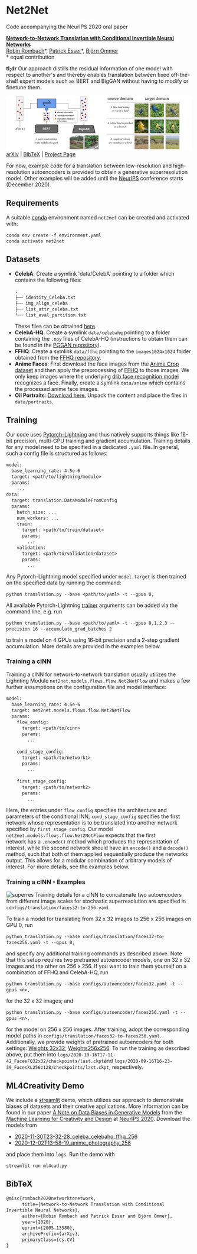 # Net2Net
Code accompanying the NeurIPS 2020 oral paper

[**Network-to-Network Translation with Conditional Invertible Neural Networks**](https://compvis.github.io/net2net/)<br/>
[Robin Rombach](https://github.com/rromb)\*,
[Patrick Esser](https://github.com/pesser)\*,
[Björn Ommer](https://hci.iwr.uni-heidelberg.de/Staff/bommer)<br/>
\* equal contribution

**tl;dr** Our approach distills the residual information of one model with respect to
another's and thereby enables translation between fixed off-the-shelf expert
models such as BERT and BigGAN without having to modify or finetune them.

![teaser](assets/teaser.png)
[arXiv](https://arxiv.org/abs/2005.13580) | [BibTeX](#bibtex) | [Project Page](https://compvis.github.io/net2net/)

For now, example code for a translation between low-resolution and
high-resolution autoencoders is provided to obtain a generative superresolution
model. Other examples will be added until the [NeurIPS](https://nips.cc/) conference starts (December 2020).

## Requirements
A suitable [conda](https://conda.io/) environment named `net2net` can be created
and activated with:

```
conda env create -f environment.yaml
conda activate net2net
```

## Datasets
- **CelebA**: Create a symlink 'data/CelebA' pointing to a folder which contains the following files:
    ```  
  .
    ├── identity_CelebA.txt
    ├── img_align_celeba
    ├── list_attr_celeba.txt
    └── list_eval_partition.txt
  ```
  These files can be obtained [here](http://mmlab.ie.cuhk.edu.hk/projects/CelebA.html).
- **CelebA-HQ**: Create a symlink `data/celebahq` pointing to a folder containing
  the `.npy` files of CelebA-HQ (instructions to obtain them can be found in
  the [PGGAN repository](https://github.com/tkarras/progressive_growing_of_gans)).
- **FFHQ**: Create a symlink `data/ffhq` pointing to the `images1024x1024` folder
  obtained from the [FFHQ repository](https://github.com/NVlabs/ffhq-dataset).
- **Anime Faces**: First download the face images from the [Anime Crop dataset](https://www.gwern.net/Crops) and then apply
  the preprocessing of [FFHQ](https://github.com/NVlabs/ffhq-dataset) to those images. We only keep images 
  where the underlying [dlib face recognition model](http://dlib.net/face_landmark_detection.py.html) recognizes 
  a face. Finally, create a symlink `data/anime` which contains the processed anime face images.
- **Oil Portraits**: [Download here.](https://heibox.uni-heidelberg.de/f/4f35bdc16eea4158aa47/?dl=1)
  Unpack the content and place the files in `data/portraits`.
## Training
Our code uses [Pytorch-Lightning](https://www.pytorchlightning.ai/) and thus natively supports
things like 16-bit precision, multi-GPU training and gradient accumulation. Training details for any model need to be specified in a dedicated `.yaml` file.
In general, such a config file is structured as follows:
```
model:
  base_learning_rate: 4.5e-6
  target: <path/to/lightning/module>
  params:
    ...
data:
  target: translation.DataModuleFromConfig
  params:
    batch_size: ...
    num_workers: ...
    train:
      target: <path/to/train/dataset>
      params:
        ...
    validation:
      target: <path/to/validation/dataset>
      params:
        ...
```
Any Pytorch-Lightning model specified under `model.target` is then trained on the specified data
by running the command:
```
python translation.py --base <path/to/yaml> -t --gpus 0,
```
All available Pytorch-Lightning [trainer](https://pytorch-lightning.readthedocs.io/en/stable/trainer.html) arguments can be added via the command line, e.g. run
```
python translation.py --base <path/to/yaml> -t --gpus 0,1,2,3 --precision 16 --accumulate_grad_batches 2
```
to train a model on 4 GPUs using 16-bit precision and a 2-step gradient accumulation.
More details are provided in the examples below.

### Training a cINN
Training a cINN for network-to-network translation usually utilizes the Lighnting Module `net2net.models.flows.flow.Net2NetFlow`
and makes a few further assumptions on the configuration file and model interface:
```
model:
  base_learning_rate: 4.5e-6
  target: net2net.models.flows.flow.Net2NetFlow
  params:
    flow_config:
      target: <path/to/cinn>
      params:
        ...

    cond_stage_config:
      target: <path/to/network1>
      params:
        ...

    first_stage_config:
      target: <path/to/network2>
      params:
        ...
```
Here, the entries under `flow_config` specifies the architecture and parameters of the conditional INN; 
`cond_stage_config` specifies the first network whose representation is to be translated into another network
specified by `first_stage_config`.  Our model `net2net.models.flows.flow.Net2NetFlow` expects that the first  
network has a `.encode()` method which produces the representation of interest, while the second network should
have an `encode()` and a `decode()` method, such that both of them applied sequentially produce the networks output. This allows for a modular combination of arbitrary models of interest. For more details, see the examples below.

### Training a cINN - Examples
![superres](assets/superresolutionfigure.png) 
Training details for a cINN to concatenate two autoencoders from different image scales for stochastic
superresolution are specified in `configs/translation/faces32-to-256.yaml`. 

To train a model for translating from 32 x 32 images to 256 x 256 images on GPU 0, run
```
python translation.py --base configs/translation/faces32-to-faces256.yaml -t --gpus 0, 
``` 
and specify any additional training commands as described above. Note that this setup requires two
pretrained autoencoder models, one on 32 x 32 images and the other on 256 x 256. If you want to
train them yourself on a combination of FFHQ and CelebA-HQ, run
```
python translation.py --base configs/autoencoder/faces32.yaml -t --gpus <n>, 
```
for the 32 x 32 images; and 
```
python translation.py --base configs/autoencoder/faces256.yaml -t --gpus <n>, 
```
for the model on 256 x 256 images. After training, adopt the corresponding model paths in `configs/translation/faces32-to-faces256.yaml`. Additionally, we provide weights of pretrained autoencoders for both settings: 
[Weights 32x32](https://heibox.uni-heidelberg.de/f/b0b103af8406467abe48/);  [Weights256x256](https://heibox.uni-heidelberg.de/f/64f57a9dcbdc480f9178/). 
To run the training as described above, put them into 
`logs/2020-10-16T17-11-42_FacesFQ32x32/checkpoints/last.ckpt`and 
`logs/2020-09-16T16-23-39_FacesXL256z128/checkpoints/last.ckpt`, respectively.

## ML4Creativity Demo

We include a [streamlit](https://www.streamlit.io/) demo, which utilizes our
approach to demonstrate biases of datasets and their creative applications.
More information can be found in our paper [A Note on Data Biases in Generative
Models](https://drive.google.com/file/d/1PGhBTEAgj2A_FnYMk_1VU-uOxcWY076B/view?usp=sharing) from the [Machine Learning for Creativity and Design](https://neurips2020creativity.github.io/) at [NeurIPS 2020](https://nips.cc/Conferences/2020). Download the models from

- [2020-11-30T23-32-28_celeba_celebahq_ffhq_256](https://heibox.uni-heidelberg.de/d/c50a84928bec42ca8a50/)
- [2020-12-02T13-58-19_anime_photography_256](https://heibox.uni-heidelberg.de/d/075e81e16de948aea7a1/)

and place them into `logs`. Run the demo with

```
streamlit run ml4cad.py
```

## BibTeX

```
@misc{rombach2020networktonetwork,
      title={Network-to-Network Translation with Conditional Invertible Neural Networks},
      author={Robin Rombach and Patrick Esser and Björn Ommer},
      year={2020},
      eprint={2005.13580},
      archivePrefix={arXiv},
      primaryClass={cs.CV}
}
```

